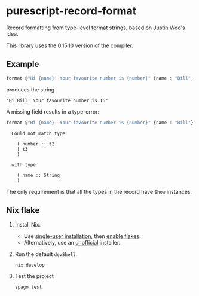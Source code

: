 # purescript-record-format

Record formatting from type-level format strings, based on [Justin Woo](https://github.com/justinwoo)'s idea.

This library uses the 0.15.10 version of the compiler.

## Example

```purescript
format @"Hi {name}! Your favourite number is {number}" {name : "Bill", number : 16}
```

produces the string

```console
"Hi Bill! Your favourite number is 16"
```

A missing field results in a type-error:

```purescript
format @"Hi {name}! Your favourite number is {number}" {name : "Bill"}
```

```console
  Could not match type

    ( number :: t2
    | t3
    )

  with type

    ( name :: String
    )
```

The only requirement is that all the types in the record have `Show`
instances.

## Nix flake

1. Install Nix.
   - Use [single-user installation](https://nixos.org/download.html), then [enable flakes](https://nixos.wiki/wiki/Flakes).
   - Alternatively, use an [unofficial](https://github.com/DeterminateSystems/nix-installer#the-determinate-nix-installer) installer.

2. Run the default `devShell`.

    ```console
    nix develop
    ```

3. Test  the project

    ```console
    spago test
    ```
